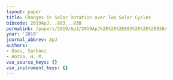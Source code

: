 ```yaml
---
layout: paper
title: Changes in Solar Rotation over Two Solar Cycles
bibcode: 2019ApJ...883...93B
permalink: /papers/2019/ApJ/2019ApJ%2E%2E%2E883%2E%2E%2E93B/
year: '2019'
journal_abbrev: ApJ
authors:
- Basu, Sarbani
- Antia, H. M.
vso_source_keys: {}
vso_instrument_keys: {}
---
```

